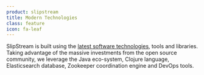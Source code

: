 ```yaml
---
product: slipstream
title: Modern Technologies
class: feature
icon: fa-leaf
---
```


SlipStream is built using the [latest software technologies](/products-and-services/slipstream/tech-spec), tools and libraries. Taking advantage of the massive investments from the open source community, we leverage the Java eco-system, Clojure language, Elasticsearch database, Zookeeper coordination engine and DevOps tools.
